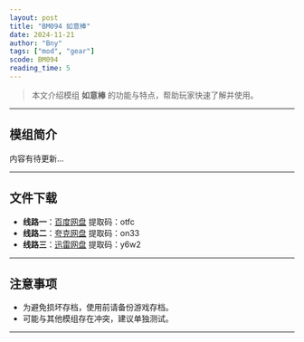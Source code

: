 ```yaml
---
layout: post
title: "BM094 如意棒"
date: 2024-11-21
author: "Bny"
tags: ["mod", "gear"]
scode: BM094
reading_time: 5
---
```


> 本文介绍模组 **如意棒** 的功能与特点，帮助玩家快速了解并使用。

---

## 模组简介

内容有待更新...

---


## 文件下载
- **线路一**：[百度网盘](https://pan.baidu.com/s/1fR21I-J8LLPQy3Jz21mI_w?pwd=otfc)  提取码：otfc  
- **线路二**：[夸克网盘](https://pan.quark.cn/s/60935b877e52?pwd=on33)  提取码：on33  
- **线路三**：[迅雷网盘](https://pan.xunlei.com/s/VOCCbd3TfquWt959dnd8zhOiA1?pwd=y6w2)  提取码：y6w2  

---

## 注意事项
- 为避免损坏存档，使用前请备份游戏存档。
- 可能与其他模组存在冲突，建议单独测试。

---

